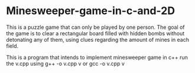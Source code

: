 # Minesweeper-game-in-c-and-2D
This is a puzzle game that can only be played by one person. 
The goal of the game is to clear a rectangular board filled with hidden  bombs without detonating any of them,
using clues regarding the amount of mines in each field.

This is a program that intends to implement minesweeper game in c++
run the v.cpp  using 
g++ -o v.cpp v
or gcc -o v.cpp v

